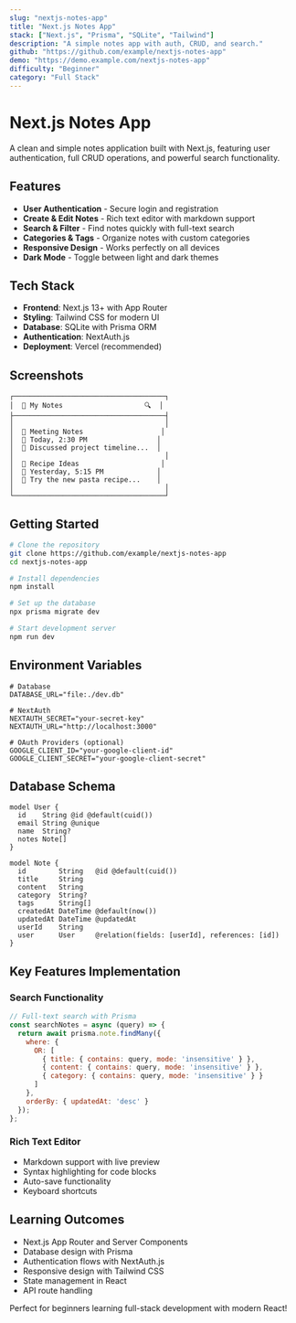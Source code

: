 ```yaml
---
slug: "nextjs-notes-app"
title: "Next.js Notes App"
stack: ["Next.js", "Prisma", "SQLite", "Tailwind"]
description: "A simple notes app with auth, CRUD, and search."
github: "https://github.com/example/nextjs-notes-app"
demo: "https://demo.example.com/nextjs-notes-app"
difficulty: "Beginner"
category: "Full Stack"
---
```


# Next.js Notes App

A clean and simple notes application built with Next.js, featuring user authentication, full CRUD operations, and powerful search functionality.

## Features

- **User Authentication** - Secure login and registration
- **Create & Edit Notes** - Rich text editor with markdown support
- **Search & Filter** - Find notes quickly with full-text search
- **Categories & Tags** - Organize notes with custom categories
- **Responsive Design** - Works perfectly on all devices
- **Dark Mode** - Toggle between light and dark themes

## Tech Stack

- **Frontend**: Next.js 13+ with App Router
- **Styling**: Tailwind CSS for modern UI
- **Database**: SQLite with Prisma ORM
- **Authentication**: NextAuth.js
- **Deployment**: Vercel (recommended)

## Screenshots

```
┌─────────────────────────────────────┐
│  📝 My Notes                    🔍  │
├─────────────────────────────────────┤
│                                     │
│  📄 Meeting Notes                   │
│  📅 Today, 2:30 PM                 │
│  💭 Discussed project timeline...  │
│                                     │
│  📄 Recipe Ideas                    │
│  📅 Yesterday, 5:15 PM             │
│  🍳 Try the new pasta recipe...    │
│                                     │
└─────────────────────────────────────┘
```

## Getting Started

```bash
# Clone the repository
git clone https://github.com/example/nextjs-notes-app
cd nextjs-notes-app

# Install dependencies
npm install

# Set up the database
npx prisma migrate dev

# Start development server
npm run dev
```

## Environment Variables

```env
# Database
DATABASE_URL="file:./dev.db"

# NextAuth
NEXTAUTH_SECRET="your-secret-key"
NEXTAUTH_URL="http://localhost:3000"

# OAuth Providers (optional)
GOOGLE_CLIENT_ID="your-google-client-id"
GOOGLE_CLIENT_SECRET="your-google-client-secret"
```

## Database Schema

```prisma
model User {
  id    String @id @default(cuid())
  email String @unique
  name  String?
  notes Note[]
}

model Note {
  id        String   @id @default(cuid())
  title     String
  content   String
  category  String?
  tags      String[]
  createdAt DateTime @default(now())
  updatedAt DateTime @updatedAt
  userId    String
  user      User     @relation(fields: [userId], references: [id])
}
```

## Key Features Implementation

### Search Functionality
```javascript
// Full-text search with Prisma
const searchNotes = async (query) => {
  return await prisma.note.findMany({
    where: {
      OR: [
        { title: { contains: query, mode: 'insensitive' } },
        { content: { contains: query, mode: 'insensitive' } },
        { category: { contains: query, mode: 'insensitive' } }
      ]
    },
    orderBy: { updatedAt: 'desc' }
  });
};
```

### Rich Text Editor
- Markdown support with live preview
- Syntax highlighting for code blocks
- Auto-save functionality
- Keyboard shortcuts

## Learning Outcomes

- Next.js App Router and Server Components
- Database design with Prisma
- Authentication flows with NextAuth.js
- Responsive design with Tailwind CSS
- State management in React
- API route handling

Perfect for beginners learning full-stack development with modern React!

